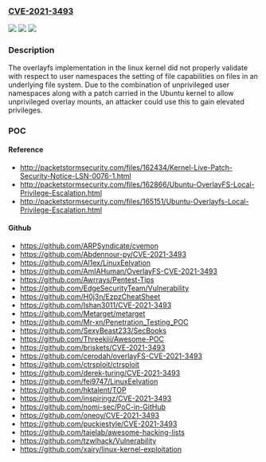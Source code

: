 ### [CVE-2021-3493](https://cve.mitre.org/cgi-bin/cvename.cgi?name=CVE-2021-3493)
![](https://img.shields.io/static/v1?label=Product&message=linux%20kernel&color=blue)
![](https://img.shields.io/static/v1?label=Version&message=5.8%20kernel%3C%205.8.0-50.56%20%20&color=brighgreen)
![](https://img.shields.io/static/v1?label=Vulnerability&message=CWE-270%3A%20Privilege%20Context%20Switching%20Error&color=brighgreen)

### Description

The overlayfs implementation in the linux kernel did not properly validate with respect to user namespaces the setting of file capabilities on files in an underlying file system. Due to the combination of unprivileged user namespaces along with a patch carried in the Ubuntu kernel to allow unprivileged overlay mounts, an attacker could use this to gain elevated privileges.

### POC

#### Reference
- http://packetstormsecurity.com/files/162434/Kernel-Live-Patch-Security-Notice-LSN-0076-1.html
- http://packetstormsecurity.com/files/162866/Ubuntu-OverlayFS-Local-Privilege-Escalation.html
- http://packetstormsecurity.com/files/165151/Ubuntu-Overlayfs-Local-Privilege-Escalation.html

#### Github
- https://github.com/ARPSyndicate/cvemon
- https://github.com/Abdennour-py/CVE-2021-3493
- https://github.com/Al1ex/LinuxEelvation
- https://github.com/AmIAHuman/OverlayFS-CVE-2021-3493
- https://github.com/Awrrays/Pentest-Tips
- https://github.com/EdgeSecurityTeam/Vulnerability
- https://github.com/H0j3n/EzpzCheatSheet
- https://github.com/Ishan3011/CVE-2021-3493
- https://github.com/Metarget/metarget
- https://github.com/Mr-xn/Penetration_Testing_POC
- https://github.com/SexyBeast233/SecBooks
- https://github.com/Threekiii/Awesome-POC
- https://github.com/briskets/CVE-2021-3493
- https://github.com/cerodah/overlayFS-CVE-2021-3493
- https://github.com/ctrsploit/ctrsploit
- https://github.com/derek-turing/CVE-2021-3493
- https://github.com/fei9747/LinuxEelvation
- https://github.com/hktalent/TOP
- https://github.com/inspiringz/CVE-2021-3493
- https://github.com/nomi-sec/PoC-in-GitHub
- https://github.com/oneoy/CVE-2021-3493
- https://github.com/puckiestyle/CVE-2021-3493
- https://github.com/taielab/awesome-hacking-lists
- https://github.com/tzwlhack/Vulnerability
- https://github.com/xairy/linux-kernel-exploitation


